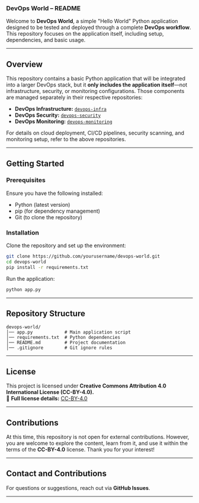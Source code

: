 ### **DevOps World – README**  

Welcome to **DevOps World**, a simple "Hello World" Python application designed to be tested and deployed through a complete **DevOps workflow**. This repository focuses on the application itself, including setup, dependencies, and basic usage.

---

## **Overview**  
This repository contains a basic Python application that will be integrated into a larger DevOps stack, but it **only includes the application itself**—not infrastructure, security, or monitoring configurations. Those components are managed separately in their respective repositories:

- **DevOps Infrastructure:** [`devops-infra`](https://github.com/ITByteEnthusiast/devops-infra/blob/main/README.md)  
- **DevOps Security:** [`devops-security`](https://github.com/ITByteEnthusiast/devops-security/blob/main/README.md)  
- **DevOps Monitoring:** [`devops-monitoring`](https://github.com/ITByteEnthusiast/devops-monitoring/blob/main/README.md)  

For details on cloud deployment, CI/CD pipelines, security scanning, and monitoring setup, refer to the above repositories.

---

## **Getting Started**  

### **Prerequisites**  
Ensure you have the following installed:  
- Python (latest version)  
- pip (for dependency management)  
- Git (to clone the repository)  

### **Installation**  
Clone the repository and set up the environment:
```bash
git clone https://github.com/yourusername/devops-world.git
cd devops-world
pip install -r requirements.txt
```
Run the application:
```bash
python app.py
```

---

## **Repository Structure**  
```
devops-world/
│── app.py            # Main application script
│── requirements.txt  # Python dependencies
│── README.md         # Project documentation
│── .gitignore        # Git ignore rules
```

---

## **License**  
This project is licensed under **Creative Commons Attribution 4.0 International License (CC-BY-4.0).**  
🔗 **Full license details:** [CC-BY-4.0](https://creativecommons.org/licenses/by/4.0/)

---

## **Contributions**  
At this time, this repository is not open for external contributions. However, you are welcome to explore the content, learn from it, and use it within the terms of the **CC-BY-4.0** license. Thank you for your interest!

---

## **Contact and Contributions**  
For questions or suggestions, reach out via **GitHub Issues**.

---
